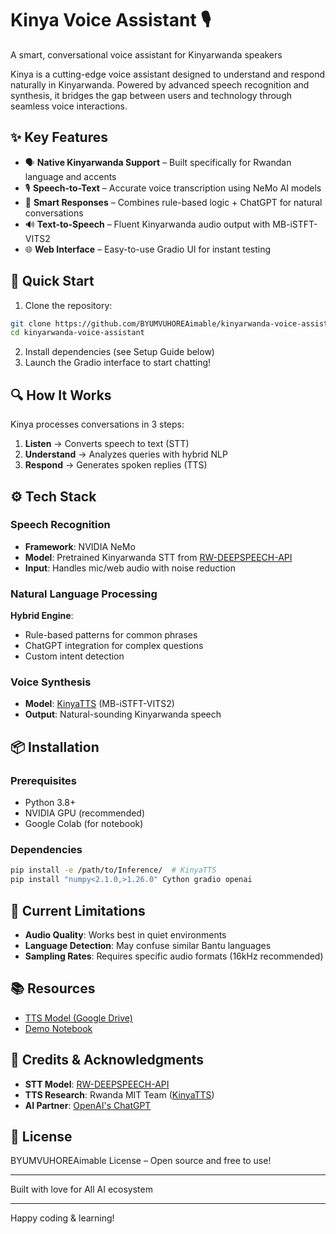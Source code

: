 # Kinya Voice Assistant 🎙️

A smart, conversational voice assistant for Kinyarwanda speakers

Kinya is a cutting-edge voice assistant designed to understand and respond naturally in Kinyarwanda. Powered by advanced speech recognition and synthesis, it bridges the gap between users and technology through seamless voice interactions.

## ✨ Key Features

- 🗣️ **Native Kinyarwanda Support** – Built specifically for Rwandan language and accents
- 🎙️ **Speech-to-Text** – Accurate voice transcription using NeMo AI models
- 🧠 **Smart Responses** – Combines rule-based logic + ChatGPT for natural conversations
- 🔊 **Text-to-Speech** – Fluent Kinyarwanda audio output with MB-iSTFT-VITS2
- 🌐 **Web Interface** – Easy-to-use Gradio UI for instant testing

## 🏁 Quick Start

1. Clone the repository:
```bash
git clone https://github.com/BYUMVUHOREAimable/kinyarwanda-voice-assistant.git
cd kinyarwanda-voice-assistant
```

2. Install dependencies (see Setup Guide below)
3. Launch the Gradio interface to start chatting!

## 🔍 How It Works

Kinya processes conversations in 3 steps:

1. **Listen** → Converts speech to text (STT)
2. **Understand** → Analyzes queries with hybrid NLP
3. **Respond** → Generates spoken replies (TTS)

## ⚙️ Tech Stack

### Speech Recognition
- **Framework**: NVIDIA NeMo
- **Model**: Pretrained Kinyarwanda STT from [RW-DEEPSPEECH-API](https://github.com/agent87/RW-DEEPSPEECH-API/tree/main/stt)
- **Input**: Handles mic/web audio with noise reduction

### Natural Language Processing
**Hybrid Engine**:
- Rule-based patterns for common phrases
- ChatGPT integration for complex questions
- Custom intent detection

### Voice Synthesis
- **Model**: [KinyaTTS](https://github.com/anzeyimana/KinyaTTS) (MB-iSTFT-VITS2)
- **Output**: Natural-sounding Kinyarwanda speech

## 📦 Installation

### Prerequisites
- Python 3.8+
- NVIDIA GPU (recommended)
- Google Colab (for notebook)

### Dependencies
```bash
pip install -e /path/to/Inference/  # KinyaTTS
pip install "numpy<2.1.0,>1.26.0" Cython gradio openai
```

## 🚨 Current Limitations

- **Audio Quality**: Works best in quiet environments
- **Language Detection**: May confuse similar Bantu languages
- **Sampling Rates**: Requires specific audio formats (16kHz recommended)

## 📚 Resources

- [TTS Model (Google Drive)](https://drive.google.com/drive/folders/1vrecoCWw_XQjIZt4LX4h7FbTK_Bk7Qw3)
- [Demo Notebook](kin_assistant.ipynb)

## 🙏 Credits & Acknowledgments

- **STT Model**: [RW-DEEPSPEECH-API](https://github.com/agent87/RW-DEEPSPEECH-API)
- **TTS Research**: Rwanda MIT Team ([KinyaTTS](https://github.com/anzeyimana/KinyaTTS))
- **AI Partner**: [OpenAI's ChatGPT](https://openai.com/chatgpt)

## 📜 License

BYUMVUHOREAimable License – Open source and free to use!

---
Built with love for All AI ecosystem

---
Happy coding & learning!